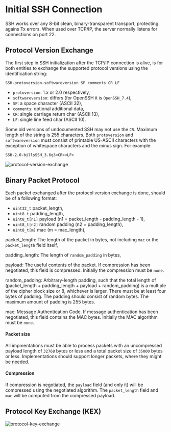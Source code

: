 # Initial SSH Connection

SSH works over any 8-bit clean, binary-transparent transport, protecting agains Tx errors. When used over TCP/IP, the server normally listens for connections on port 22.

## Protocol Version Exchange

The first step in SSH initialization after the TCP/IP connection is alive, is for both entities to exchange the supported protocol versions using the identification string:

```
SSH-protoversion-softwareversion SP comments CR LF
```

- `protoversion`: 1.x or 2.0 respectively,
- `softwareversion`: differs (for OpenSSH it is `OpenSSH_7.4`),
- `SP`: a space character (ASCII 32),
- `comments`: optional additional data,
- `CR`: single carriage return char (ASCII 13),
- `LF`: single line feed char (ASCII 10).

Some old versions of undocumented SSH may not use the `CR`. Maximum length of the string is 255 characters. Both `protoversion` and `softwareversion` must consist of printable US-ASCII characters with the exception of whitespace characters and the minus sign. For example:

```
SSH-2.0-billsSSH_3.6q3<CR><LF>
```

![protocol-version-exchange](./images/protocol-version-exchange.png)

## Binary Packet Protocol

Each packet exchanged after the protocol version exchange is done, should be of a following format:

- `uint32_t` packet_length,
- `uint8_t` padding_length,
- `uint8_t[n1]` payload (n1 = packet_length - padding_length - 1),
- `uint8_t[n2]` random padding (n2 = padding_length),
- `uint8_t[m]` mac (m = mac_length),

packet_length: The length of the packet in bytes, not including `mac` or the `packet_length` field itself,

padding_length: The length of `random_padding` in bytes,

payload: The useful contents of the packet. If compression has been negotiated, this field is compressed. Initially the compression must be `none`.

random_padding: Arbitrary-length padding, such that the total length of (packet_length + padding_length + payload + random_padding) is a multiple of the cipher block size or 8, whichever is larger. There must be at least four bytes of padding. The padding should consist of random bytes. The maximum amount of padding is 255 bytes.

mac: Message Authentication Code. If message authentication has been negotiated, this field contains the MAC bytes. Initially the MAC algorithm must be `none`.

#### Packet size

All impmentations must be able to process packets with an uncompressed payload length of `32768` bytes or less and a total packet size of `35000` bytes or less. Implementations should support longer packets, where they might be needed.

#### Compression

If compression is negotiated, the `payload` field (and only it) will be compressed using the negotiated algorithm. The `packet_length` field and `mac` will be computed from the compressed payload.

## Protocol Key Exchange (KEX)

![protocol-key-exchange](./images/protocol-key-exchange.png)
